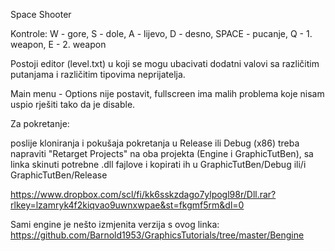 Space Shooter

Kontrole: W - gore, S - dole, A - lijevo, D - desno, SPACE - pucanje, Q - 1. weapon, E - 2. weapon

Postoji editor (level.txt) u koji se mogu ubacivati dodatni valovi sa različitim putanjama i različitim tipovima neprijatelja. 

Main menu - Options nije postavit, fullscreen ima malih problema koje nisam uspio rješiti tako da je disable. 

Za pokretanje:

poslije kloniranja i pokušaja pokretanja u Release ili Debug (x86) treba napraviti "Retarget Projects" na oba projekta (Engine i GraphicTutBen),
sa linka skinuti potrebne .dll fajlove i kopirati ih u GraphicTutBen/Debug ili/i GraphicTutBen/Release

https://www.dropbox.com/scl/fi/kk6sskzdago7ylpogl98r/Dll.rar?rlkey=lzamryk4f2kiqvao9uwnxwpae&st=fkgmf5rm&dl=0


Sami engine je nešto izmjenita verzija s ovog linka:
https://github.com/Barnold1953/GraphicsTutorials/tree/master/Bengine
